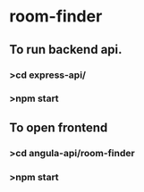 # room-finder

## To run backend api.

### >cd express-api/

### >npm start



## To open frontend

### >cd angula-api/room-finder

### >npm start
